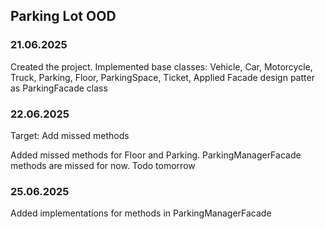 ## Parking Lot OOD

### 21.06.2025
Created the project. Implemented base classes: Vehicle, Car, Motorcycle, Truck, Parking, Floor, ParkingSpace, Ticket,
Applied Facade design patter as ParkingFacade class

### 22.06.2025
Target: Add missed methods

Added missed methods for Floor and Parking. ParkingManagerFacade methods are missed for now. Todo tomorrow

### 25.06.2025
Added implementations for methods in ParkingManagerFacade